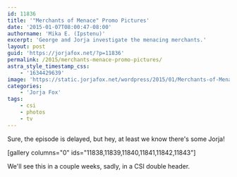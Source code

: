 ```yaml
---
id: 11836
title: '"Merchants of Menace" Promo Pictures'
date: '2015-01-07T08:00:47-08:00'
authorname: 'Mika E. (Ipstenu)'
excerpt: 'George and Jorja investigate the menacing merchants.'
layout: post
guid: 'https://jorjafox.net/?p=11836'
permalink: /2015/merchants-menace-promo-pictures/
astra_style_timestamp_css:
    - '1634429639'
image: 'https://static.jorjafox.net/wordpress/2015/01/Merchants-of-Menace.jpg'
categories:
    - 'Jorja Fox'
tags:
    - csi
    - photos
    - tv
---
```


Sure, the episode is delayed, but hey, at least we know there's some Jorja!

[gallery columns="0" ids="11838,11839,11840,11841,11842,11843"]

We'll see this in a couple weeks, sadly, in a CSI double header.
